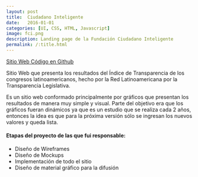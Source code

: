 ```yaml
---
layout: post
title:  Ciudadano Inteligente
date:   2016-01-01
categories: [UI, CSS, HTML, Javascript]
image: fci.png
description: Landing page de la Fundación Ciudadano Inteligente
permalink: /:title.html
---
```

<a href="http://indice.transparencialegislativa.org/" target="_blank"><i class="fa fa-external-link-square" aria-hidden="true"></i> Sitio Web</a><a href="https://github.com/ciudadanointeligente/indice2016"><i class="fa fa-github" aria-hidden="true"></i> Código en Github</a>

Sitio Web que presenta los resultados del Índice de Transparencia de los congresos latinoamericanos, hecho por la Red Latinoamericana por la Transparencia Legislativa.

Es un sitio web conformado principalmente por gráficos que presentan los resultados de manera muy simple y visual. Parte del objetivo era que los gráficos fueran dinámicos ya que es un estudio que se realiza cada 2 años, entonces la idea es que para la próxima versión sólo se ingresan los nuevos valores y queda lista.

<h4>Etapas del proyecto de las que fui responsable:</h4>
<ul>
  <li>Diseño de Wireframes</li>
  <li>Diseño de Mockups</li>
  <li>Implementación de todo el sitio</li>
  <li>Diseño de material gráfico para la difusión</li>
</ul>

